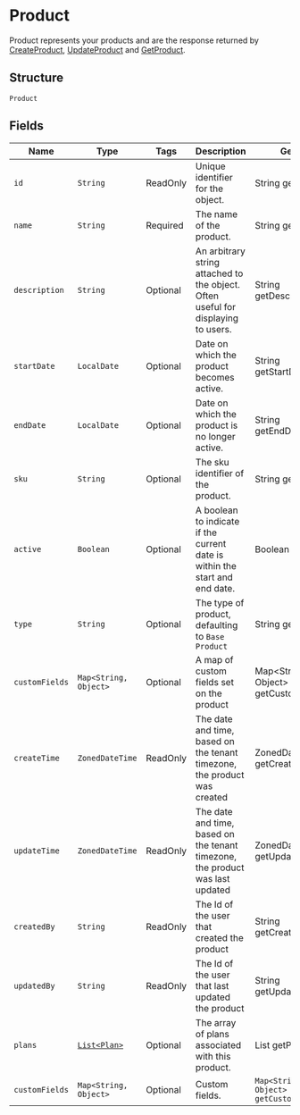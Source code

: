 
# Product

Product represents your products and are the response returned by [CreateProduct](/doc/product-api.md#create-product), [UpdateProduct](/doc/product-api.md#update-product) and [GetProduct](/doc/product-api.md#get-product).

## Structure

`Product`

## Fields

| Name | Type | Tags | Description | Getter |
|  --- | --- | --- | --- | --- |
| `id` | `String` | ReadOnly | Unique identifier for the object. | String getId() |
| `name` | `String` | Required | The name of the product. | String getName() |
| `description` | `String` | Optional | An arbitrary string attached to the object. Often useful for displaying to users. | String getDescription() |
| `startDate` | `LocalDate` | Optional | Date on which the product becomes active. | String getStartDate() |
| `endDate` | `LocalDate` | Optional | Date on which the product is no longer active. | String getEndDate() |
| `sku` | `String` | Optional | The sku identifier of the product. | String getSku() |
| `active` | `Boolean` | Optional | A boolean to indicate if the current date is within the start and end date. | Boolean isActive() |
| `type` | `String` | Optional | The type of product, defaulting to `Base Product` | String getType() |
| `customFields` | `Map<String, Object>` | Optional | A map of custom fields set on the product | Map<String, Object> getCustomFields() |
| `createTime` | `ZonedDateTime` | ReadOnly | The date and time, based on the tenant timezone, the product was created | ZonedDateTime getCreateTime() |
| `updateTime` | `ZonedDateTime` | ReadOnly | The date and time, based on the tenant timezone, the product was last updated | ZonedDateTime getUpdateTime() |
| `createdBy` | `String` | ReadOnly | The Id of the user that created the product | String getCreatedBy() |
| `updatedBy` | `String` | ReadOnly | The Id of the user that last updated the product | String getUpdatedBy() |
| `plans` | [`List<Plan>`](/doc/models/plan.md) | Optional | The array of plans associated with this product. | List<Plan> getPlans() |
| `customFields` | `Map<String, Object>` | Optional | Custom fields. | `Map<String, Object> getCustomFields()`|
